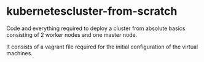 # kubernetescluster-from-scratch

Code and everything required to deploy a cluster from absolute basics consisting of 2 worker nodes and one master node. 

It consists of a vagrant file required for the initial configuration of the virtual machines.
